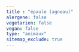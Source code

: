 ```yaml
---
title : "épaule (agneau)"
alergene: false
vegetarien: false
vegan: false
type: "animaux"
sitemap_exclude: true
--- 
```

